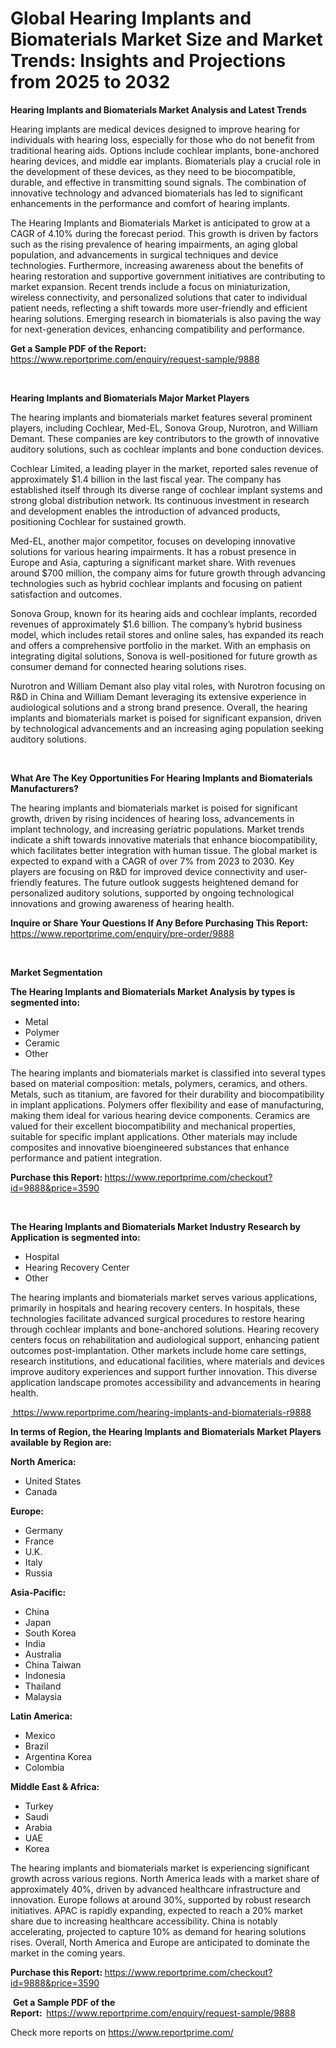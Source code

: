 <p><h1>Global Hearing Implants and Biomaterials Market Size and Market Trends: Insights and Projections from 2025 to 2032</h1></p><p><strong>Hearing Implants and Biomaterials Market Analysis and Latest Trends</strong></p>
<p><p>Hearing implants are medical devices designed to improve hearing for individuals with hearing loss, especially for those who do not benefit from traditional hearing aids. Options include cochlear implants, bone-anchored hearing devices, and middle ear implants. Biomaterials play a crucial role in the development of these devices, as they need to be biocompatible, durable, and effective in transmitting sound signals. The combination of innovative technology and advanced biomaterials has led to significant enhancements in the performance and comfort of hearing implants.</p><p>The Hearing Implants and Biomaterials Market is anticipated to grow at a CAGR of 4.10% during the forecast period. This growth is driven by factors such as the rising prevalence of hearing impairments, an aging global population, and advancements in surgical techniques and device technologies. Furthermore, increasing awareness about the benefits of hearing restoration and supportive government initiatives are contributing to market expansion. Recent trends include a focus on miniaturization, wireless connectivity, and personalized solutions that cater to individual patient needs, reflecting a shift towards more user-friendly and efficient hearing solutions. Emerging research in biomaterials is also paving the way for next-generation devices, enhancing compatibility and performance.</p></p>
<p><strong>Get a Sample PDF of the Report:&nbsp;</strong> <a href="https://www.reportprime.com/enquiry/request-sample/9888?utm_campaign=2949&utm_medium=2&utm_source=Github&utm_content=ia&utm_term=20032025&utm_id=hearing-implants-and-biomaterials">https://www.reportprime.com/enquiry/request-sample/9888</a></p>
<p>&nbsp;</p>
<p><strong>Hearing Implants and Biomaterials Major Market Players</strong></p>
<p><p>The hearing implants and biomaterials market features several prominent players, including Cochlear, Med-EL, Sonova Group, Nurotron, and William Demant. These companies are key contributors to the growth of innovative auditory solutions, such as cochlear implants and bone conduction devices.</p><p>Cochlear Limited, a leading player in the market, reported sales revenue of approximately $1.4 billion in the last fiscal year. The company has established itself through its diverse range of cochlear implant systems and strong global distribution network. Its continuous investment in research and development enables the introduction of advanced products, positioning Cochlear for sustained growth.</p><p>Med-EL, another major competitor, focuses on developing innovative solutions for various hearing impairments. It has a robust presence in Europe and Asia, capturing a significant market share. With revenues around $700 million, the company aims for future growth through advancing technologies such as hybrid cochlear implants and focusing on patient satisfaction and outcomes.</p><p>Sonova Group, known for its hearing aids and cochlear implants, recorded revenues of approximately $1.6 billion. The company’s hybrid business model, which includes retail stores and online sales, has expanded its reach and offers a comprehensive portfolio in the market. With an emphasis on integrating digital solutions, Sonova is well-positioned for future growth as consumer demand for connected hearing solutions rises.</p><p>Nurotron and William Demant also play vital roles, with Nurotron focusing on R&D in China and William Demant leveraging its extensive experience in audiological solutions and a strong brand presence. Overall, the hearing implants and biomaterials market is poised for significant expansion, driven by technological advancements and an increasing aging population seeking auditory solutions.</p></p>
<p>&nbsp;</p>
<p><strong>What Are The Key Opportunities For Hearing Implants and Biomaterials Manufacturers?</strong></p>
<p><p>The hearing implants and biomaterials market is poised for significant growth, driven by rising incidences of hearing loss, advancements in implant technology, and increasing geriatric populations. Market trends indicate a shift towards innovative materials that enhance biocompatibility, which facilitates better integration with human tissue. The global market is expected to expand with a CAGR of over 7% from 2023 to 2030. Key players are focusing on R&D for improved device connectivity and user-friendly features. The future outlook suggests heightened demand for personalized auditory solutions, supported by ongoing technological innovations and growing awareness of hearing health.</p></p>
<p><strong>Inquire or Share Your Questions If Any Before Purchasing This Report:</strong> <a href="https://www.reportprime.com/enquiry/pre-order/9888?utm_campaign=2949&utm_medium=2&utm_source=Github&utm_content=ia&utm_term=20032025&utm_id=hearing-implants-and-biomaterials">https://www.reportprime.com/enquiry/pre-order/9888</a></p>
<p>&nbsp;</p>
<p><strong>Market Segmentation</strong></p>
<p><strong>The Hearing Implants and Biomaterials Market Analysis by types is segmented into:</strong></p>
<p><ul><li>Metal</li><li>Polymer</li><li>Ceramic</li><li>Other</li></ul></p>
<p><p>The hearing implants and biomaterials market is classified into several types based on material composition: metals, polymers, ceramics, and others. Metals, such as titanium, are favored for their durability and biocompatibility in implant applications. Polymers offer flexibility and ease of manufacturing, making them ideal for various hearing device components. Ceramics are valued for their excellent biocompatibility and mechanical properties, suitable for specific implant applications. Other materials may include composites and innovative bioengineered substances that enhance performance and patient integration.</p></p>
<p><strong>Purchase this Report:&nbsp;</strong><a href="https://www.reportprime.com/checkout?id=9888&price=3590&utm_campaign=2949&utm_medium=2&utm_source=Github&utm_content=ia&utm_term=20032025&utm_id=hearing-implants-and-biomaterials">https://www.reportprime.com/checkout?id=9888&price=3590</a></p>
<p>&nbsp;</p>
<p><strong>The Hearing Implants and Biomaterials Market Industry Research by Application is segmented into:</strong></p>
<p><ul><li>Hospital</li><li>Hearing Recovery Center</li><li>Other</li></ul></p>
<p><p>The hearing implants and biomaterials market serves various applications, primarily in hospitals and hearing recovery centers. In hospitals, these technologies facilitate advanced surgical procedures to restore hearing through cochlear implants and bone-anchored solutions. Hearing recovery centers focus on rehabilitation and audiological support, enhancing patient outcomes post-implantation. Other markets include home care settings, research institutions, and educational facilities, where materials and devices improve auditory experiences and support further innovation. This diverse application landscape promotes accessibility and advancements in hearing health.</p></p>
<p><a href="https://www.reportprime.com/hearing-implants-and-biomaterials-r9888?utm_campaign=2949&utm_medium=2&utm_source=Github&utm_content=ia&utm_term=20032025&utm_id=hearing-implants-and-biomaterials">&nbsp;https://www.reportprime.com/hearing-implants-and-biomaterials-r9888</a></p>
<p><strong>In terms of Region, the Hearing Implants and Biomaterials Market Players available by Region are:</strong></p>
<p>
    <p> <strong> North America: </strong>
        <ul>
            <li>United States</li>
            <li>Canada</li>
        </ul>
        </p> 
    <p> <strong> Europe: </strong>
        <ul>
            <li>Germany</li>
            <li>France</li>
            <li>U.K.</li>
            <li>Italy</li>
            <li>Russia</li>
        </ul>
        </p> 
    <p> <strong> Asia-Pacific: </strong>
        <ul>
            <li>China</li>
            <li>Japan</li>
            <li>South Korea</li>
            <li>India</li>
            <li>Australia</li>
            <li>China Taiwan</li>
            <li>Indonesia</li>
            <li>Thailand</li>
            <li>Malaysia</li>
        </ul>
        </p> 
    <p> <strong> Latin America: </strong>
        <ul>
            <li>Mexico</li>
            <li>Brazil</li>
            <li>Argentina Korea</li>
            <li>Colombia</li>
        </ul>
        </p> 
    <p> <strong> Middle East & Africa: </strong>
        <ul>
            <li>Turkey</li>
            <li>Saudi</li>
            <li>Arabia</li>
            <li>UAE</li>
            <li>Korea</li>
        </ul>
    </p>
    </p>
<p><p>The hearing implants and biomaterials market is experiencing significant growth across various regions. North America leads with a market share of approximately 40%, driven by advanced healthcare infrastructure and innovation. Europe follows at around 30%, supported by robust research initiatives. APAC is rapidly expanding, expected to reach a 20% market share due to increasing healthcare accessibility. China is notably accelerating, projected to capture 10% as demand for hearing solutions rises. Overall, North America and Europe are anticipated to dominate the market in the coming years.</p></p>
<p><strong>Purchase this Report: </strong><a href="https://www.reportprime.com/checkout?id=9888&price=3590&utm_campaign=2949&utm_medium=2&utm_source=Github&utm_content=ia&utm_term=20032025&utm_id=hearing-implants-and-biomaterials">https://www.reportprime.com/checkout?id=9888&price=3590</a></p>
<p>&nbsp;<strong>Get a Sample PDF of the Report:&nbsp;&nbsp;</strong><a href="https://www.reportprime.com/enquiry/request-sample/9888?utm_campaign=2949&utm_medium=2&utm_source=Github&utm_content=ia&utm_term=20032025&utm_id=hearing-implants-and-biomaterials">https://www.reportprime.com/enquiry/request-sample/9888</a></p>
<p><strong></strong></p>
<p>Check more reports on <a href="https://www.reportprime.com/?utm_campaign=2949&utm_medium=2&utm_source=Github&utm_content=ia&utm_term=20032025&utm_id=hearing-implants-and-biomaterials">https://www.reportprime.com/</a></p>